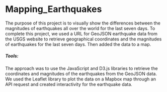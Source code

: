 # Mapping_Earthquakes


The purpose of this project is to visually show the differences between the magnitudes of earthquakes all over the world for the last seven days. To complete this project, we used a URL for GeoJSON earthquake data from the USGS website to retrieve geographical coordinates and the magnitudes of earthquakes for the last seven days. Then added the data to a map. 

##### Tools:
The approach was to use the JavaScript and D3.js libraries to retrieve the coordinates and magnitudes of the earthquakes from the GeoJSON data. We used the Leaflet library to plot the data on a Mapbox map through an API request and created interactivity for the earthquake data.
